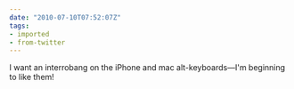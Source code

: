 ```yaml
---
date: "2010-07-10T07:52:07Z"
tags:
- imported
- from-twitter
---
```

I want an interrobang on the iPhone and mac alt-keyboards—I'm beginning to like them\!
